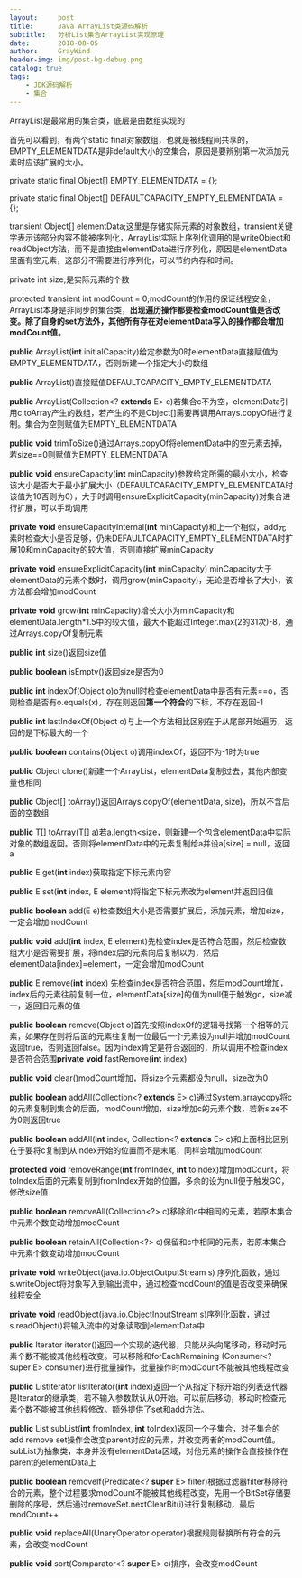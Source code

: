 ```yaml
---
layout:     post
title:      Java ArrayList类源码解析
subtitle:   分析List集合ArrayList实现原理
date:       2018-08-05
author:     GrayWind
header-img: img/post-bg-debug.png
catalog: true
tags:
    - JDK源码解析
    - 集合
---
```


ArrayList是最常用的集合类，底层是由数组实现的

首先可以看到，有两个static final对象数组，也就是被线程间共享的，EMPTY_ELEMENTDATA是非default大小的空集合，原因是要辨别第一次添加元素时应该扩展的大小。

private static final Object[] EMPTY_ELEMENTDATA = {};

private static final Object[] DEFAULTCAPACITY_EMPTY_ELEMENTDATA = {};

transient Object[] elementData;这里是存储实际元素的对象数组，transient关键字表示该部分内容不能被序列化，ArrayList实际上序列化调用的是writeObject和readObject方法，而不是直接由elementData进行序列化，原因是elementData里面有空元素，这部分不需要进行序列化，可以节约内存和时间。

private int size;是实际元素的个数

protected transient int modCount = 0;modCount的作用的保证线程安全，ArrayList本身是非同步的集合类，**出现遍历操作都要检查modCount值是否改变。除了自身的set方法外，其他所有存在对elementData写入的操作都会增加modCount值。**

**public** ArrayList(**int** initialCapacity)给定参数为0时elementData直接赋值为EMPTY_ELEMENTDATA，否则新建一个指定大小的数组

**public** ArrayList()直接赋值DEFAULTCAPACITY_EMPTY_ELEMENTDATA

**public** ArrayList(Collection<? **extends** E> c)若集合c不为空，elementData引用c.toArray产生的数组，若产生的不是Object[]需要再调用Arrays.copyOf进行复制。集合为空则赋值为EMPTY_ELEMENTDATA

**public** **void** trimToSize()通过Arrays.copyOf将elementData中的空元素去掉，若size==0则赋值为EMPTY_ELEMENTDATA

**public** **void** ensureCapacity(**int** minCapacity)参数给定所需的最小大小，检查该大小是否大于最小扩展大小（DEFAULTCAPACITY_EMPTY_ELEMENTDATA时该值为10否则为0），大于时调用ensureExplicitCapacity(minCapacity)对集合进行扩展，可以手动调用

**private** **void** ensureCapacityInternal(**int** minCapacity)和上一个相似，add元素时检查大小是否足够，仍未DEFAULTCAPACITY_EMPTY_ELEMENTDATA时扩展10和minCapacity的较大值，否则直接扩展minCapacity

**private** **void** ensureExplicitCapacity(**int** minCapacity) minCapacity大于elementData的元素个数时，调用grow(minCapacity)，无论是否增长了大小，该方法都会增加modCount

**private** **void** grow(**int** minCapacity)增长大小为minCapacity和elementData.length*1.5中的较大值，最大不能超过Integer.max(2的31次)-8，通过Arrays.copyOf复制元素

**public** **int** size()返回size值

**public** **boolean** isEmpty()返回size是否为0

**public** **int** indexOf(Object o)o为null时检查elementData中是否有元素==o，否则检查是否有o.equals(x)，存在则返回**第一个符合**的下标，不存在返回-1

**public** **int** lastIndexOf(Object o)与上一个方法相比区别在于从尾部开始遍历，返回的是下标最大的一个

**public** **boolean** contains(Object o)调用indexOf，返回不为-1时为true

**public** Object clone()新建一个ArrayList，elementData复制过去，其他内部变量也相同

**public** Object[] toArray()返回Arrays.copyOf(elementData, size)，所以不含后面的空数组

**public** <T> T[] toArray(T[] a)若a.length<size，则新建一个包含elementData中实际对象的数组返回。否则将elementData中的元素复制给a并设a[size] = null，返回a

**public** E get(**int** index)获取指定下标元素内容

**public** E set(**int** index, E element)将指定下标元素改为element并返回旧值

**public** **boolean** add(E e)检查数组大小是否需要扩展后，添加元素，增加size，一定会增加modCount

**public** **void** add(**int** index, E element)先检查index是否符合范围，然后检查数组大小是否需要扩展，将index后的元素向后复制以为，然后elementData[index]=element，一定会增加modCount

**public** E remove(**int** index) 先检查index是否符合范围，然后modCount增加，index后的元素往前复制一位，elementData[size]的值为null便于触发gc，size减一，返回旧元素的值

**public** **boolean** remove(Object o)首先按照indexOf的逻辑寻找第一个相等的元素，如果存在则将后面的元素往复制一位最后一个元素设为null并增加modCount返回true，否则返回false。因为index肯定是符合返回的，所以调用不检查index是否符合范围**private** **void** fastRemove(**int** index)

**public** **void** clear()modCount增加，将size个元素都设为null，size改为0

**public** **boolean** addAll(Collection<? **extends** E> c)通过System.arraycopy将c的元素复制到集合的后面，modCount增加，size增加c的元素个数，若新size不为0则返回true

**public** **boolean** addAll(**int** index, Collection<? **extends** E> c)和上面相比区别在于要将c复制到从index开始的位置而不是末尾，同样会增加modCount

**protected** **void** removeRange(**int** fromIndex, **int** toIndex)增加modCount，将toIndex后面的元素复制到fromIndex开始的位置，多余的设为null便于触发GC，修改size值

**public** **boolean** removeAll(Collection<?> c)移除和c中相同的元素，若原本集合中元素个数变动增加modCount

**public** **boolean** retainAll(Collection<?> c)保留和c中相同的元素，若原本集合中元素个数变动增加modCount

**private** **void** writeObject(java.io.ObjectOutputStream s) 序列化函数，通过s.writeObject将对象写入到输出流中，通过检查modCount的值是否改变来确保线程安全

**private** **void** readObject(java.io.ObjectInputStream s)序列化函数，通过s.readObject()将输入流中的对象读取到elementData中

**public** Iterator<E> iterator()返回一个实现的迭代器，只能从头向尾移动，移动时元素个数不能被其他线程改变。可以移除和forEachRemaining (Consumer<? super E> consumer)进行批量操作，批量操作时modCount不能被其他线程改变

**public** ListIterator<E> listIterator(**int** index)返回一个从指定下标开始的列表迭代器是Iterator<E>的继承类，若不输入参数默认从0开始。可以前后移动，移动时检查元素个数不能被其他线程修改。额外提供了set和add方法。

**public** List<E> subList(**int** fromIndex, **int** toIndex)返回一个子集合，对子集合的add remove set操作会改变parent对应的元素，并改变两者的modCount值。subList为抽象类，本身并没有elementData区域，对他元素的操作会直接操作在parent的elementData上

**public** **boolean** removeIf(Predicate<? **super** E> filter)根据过滤器filter移除符合的元素，整个过程要求modCount不能被其他线程改变，先用一个BitSet存储要删除的序号，然后通过removeSet.nextClearBit(i)进行复制移动，最后modCount++

**public** **void** replaceAll(UnaryOperator<E> operator)根据规则替换所有符合的元素，会改变modCount

**public** **void** sort(Comparator<? **super** E> c)排序，会改变modCount